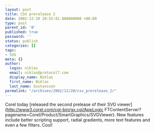 ```yaml
---
layout: post
title: CSV prerelease 2
date: 2002-12-20 20:55:01.000000000 +00:00
type: post
parent_id: '0'
published: true
password: ''
status: publish
categories: []
tags:
- SVG
meta: {}
author:
  login: niklas
  email: niklas@protocol7.com
  display_name: Niklas
  first_name: Niklas
  last_name: Gustavsson
permalink: "/archives/2002/12/20/csv_prerelease_2/"
---
```

Corel today [released the second prelease of their SVG viewer](http://www3.corel.com/cgi-bin/gx.cgi/AppLogic FTContentServer?pagename=Corel/Product/SmartGraphics/SVGViewer). New features include better scripting support, radial gradients, more text features and even a few filters. Cool!

